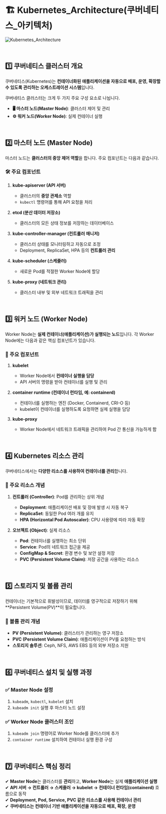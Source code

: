 # 🏗️ Kubernetes_Architecture(쿠버네티스_아키텍처)

![Kubernetes_Architecture](https://github.com/user-attachments/assets/944372e6-9a57-4d56-af79-f21ca24d2289)

<br>

## 1️⃣ 쿠버네티스 클러스터 개요
쿠버네티스(Kubernetes)는 **컨테이너화된 애플리케이션을 자동으로 배포, 운영, 확장할 수 있도록 관리하는 오케스트레이션 시스템**입니다.

쿠버네티스 클러스터는 크게 두 가지 주요 구성 요소로 나뉩니다.

- **🖥️ 마스터 노드(Master Node)**: 클러스터 제어 및 관리
- **⚙️ 워커 노드(Worker Node)**: 실제 컨테이너 실행

<br>

## 2️⃣ 마스터 노드 (Master Node)
마스터 노드는 **클러스터의 중앙 제어 역할**을 합니다. 주요 컴포넌트는 다음과 같습니다.

### **🛠️ 주요 컴포넌트**
1. **kube-apiserver (API 서버)**  
   - 클러스터의 **중앙 관제소** 역할
   - `kubectl` 명령어를 통해 API 요청을 처리

2. **etcd (분산 데이터 저장소)**  
   - 클러스터의 모든 상태 정보를 저장하는 데이터베이스

3. **kube-controller-manager (컨트롤러 매니저)**  
   - 클러스터 상태를 모니터링하고 자동으로 조정
   - Deployment, ReplicaSet, HPA 등의 **컨트롤러 관리**

4. **kube-scheduler (스케줄러)**  
   - 새로운 Pod를 적절한 Worker Node에 할당

5. **kube-proxy (네트워크 관리)**  
   - 클러스터 내부 및 외부 네트워크 트래픽을 관리

<br>

## 3️⃣ 워커 노드 (Worker Node)
Worker Node는 **실제 컨테이너(애플리케이션)가 실행되는 노드**입니다. 각 Worker Node에는 다음과 같은 핵심 컴포넌트가 있습니다.

### **🔧 주요 컴포넌트**
1. **kubelet**  
   - Worker Node에서 **컨테이너 실행을 담당**
   - API 서버의 명령을 받아 컨테이너를 실행 및 관리

2. **container runtime (컨테이너 런타임, 예: containerd)**  
   - 컨테이너를 실행하는 엔진 (Docker, Containerd, CRI-O 등)
   - kubelet이 컨테이너를 실행하도록 요청하면 실제 실행을 담당

3. **kube-proxy**  
   - Worker Node에서 네트워크 트래픽을 관리하여 Pod 간 통신을 가능하게 함

<br>

## 4️⃣ Kubernetes 리소스 관리
쿠버네티스에서는 **다양한 리소스를 사용하여 컨테이너를 관리**합니다.

### **📌 주요 리소스 개념**
1. **컨트롤러 (Controller)**: Pod를 관리하는 상위 개념
   - **Deployment**: 애플리케이션 배포 및 장애 발생 시 자동 복구
   - **ReplicaSet**: 동일한 Pod 여러 개를 유지
   - **HPA (Horizontal Pod Autoscaler)**: CPU 사용량에 따라 자동 확장

2. **오브젝트 (Object)**: 실제 리소스
   - **Pod**: 컨테이너를 실행하는 최소 단위
   - **Service**: Pod의 네트워크 접근을 제공
   - **ConfigMap & Secret**: 환경 변수 및 보안 설정 저장
   - **PVC (Persistent Volume Claim)**: 저장 공간을 사용하는 리소스

<br>

## 5️⃣ 스토리지 및 볼륨 관리
컨테이너는 기본적으로 휘발성이므로, 데이터를 영구적으로 저장하기 위해 **Persistent Volume(PV)**이 필요합니다.

### **📂 볼륨 관리 개념**
- **PV (Persistent Volume)**: 클러스터가 관리하는 영구 저장소
- **PVC (Persistent Volume Claim)**: 애플리케이션이 PV를 요청하는 방식
- **스토리지 솔루션**: Ceph, NFS, AWS EBS 등의 외부 저장소 지원

<br>

## 6️⃣ 쿠버네티스 설치 및 실행 과정
### **✅ Master Node 설정**
1. `kubeadm`, `kubectl`, `kubelet` 설치
2. `kubeadm init` 실행 후 마스터 노드 설정

### **✅ Worker Node 클러스터 조인**
1. `kubeadm join` 명령어로 Worker Node를 클러스터에 추가
2. `container runtime` 설치하여 컨테이너 실행 환경 구성

<br>

## 7️⃣ 쿠버네티스 핵심 정리
✔ **Master Node**는 클러스터를 **관리**하고, **Worker Node**는 실제 **애플리케이션 실행**  
✔ **API 서버 → 컨트롤러 → 스케줄러 → kubelet → 컨테이너 런타임(containerd)** 흐름으로 동작  
✔ **Deployment, Pod, Service, PVC 같은 리소스를 사용해 컨테이너 관리**  
✔ **쿠버네티스는 컨테이너 기반 애플리케이션을 자동으로 배포, 확장, 운영**  

